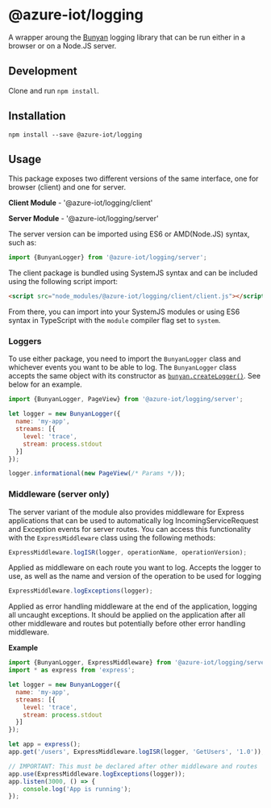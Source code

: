 # @azure-iot/logging

A wrapper aroung the [Bunyan](https://github.com/trentm/node-bunyan) logging library that can be run either in a browser or on a Node.JS server.

## Development

Clone and run `npm install`.

## Installation

`npm install --save @azure-iot/logging`

## Usage

This package exposes two different versions of the same interface, one for
browser (client) and one for server.

**Client Module** - '@azure-iot/logging/client'

**Server Module** - '@azure-iot/logging/server'

The server version can be imported using ES6 or AMD(Node.JS) syntax, such as:

```js
import {BunyanLogger} from '@azure-iot/logging/server';
```

The client package is bundled using SystemJS syntax and can be included using the
following script import:

```html
<script src="node_modules/@azure-iot/logging/client/client.js"></script>
```

From there, you can import into your SystemJS modules or using ES6 syntax in TypeScript
with the `module` compiler flag set to `system`.

### Loggers

To use either package, you need to import the `BunyanLogger` class and whichever
events you want to be able to log. The `BunyanLogger` class accepts the same
object with its constructor as
[`bunyan.createLogger()`](https://github.com/trentm/node-bunyan#constructor-api).
See below for an example.

```js
import {BunyanLogger, PageView} from '@azure-iot/logging/server';

let logger = new BunyanLogger({
  name: 'my-app',
  streams: [{
    level: 'trace',
    stream: process.stdout
  }]
});

logger.informational(new PageView(/* Params */));
```

### Middleware (server only)

The server variant of the module also provides middleware for Express applications
that can be used to automatically log IncomingServiceRequest and Exception events
for server routes. You can access this functionality with the `ExpressMiddleware`
class using the following methods:

```js
ExpressMiddleware.logISR(logger, operationName, operationVersion);
```

Applied as middleware on each route you want to log. Accepts the logger to use,
as well as the name and version of the operation to be used for logging

```js
ExpressMiddleware.logExceptions(logger);
```

Applied as error handling middleware at the end of the application, logging all
uncaught exceptions. It should be applied on the application after all other
middleware and routes but potentially before other error handling middleware.

**Example**

```js
import {BunyanLogger, ExpressMiddleware} from '@azure-iot/logging/server';
import * as express from 'express';

let logger = new BunyanLogger({
  name: 'my-app',
  streams: [{
    level: 'trace',
    stream: process.stdout
  }]
});

let app = express();
app.get('/users', ExpressMiddleware.logISR(logger, 'GetUsers', '1.0'));

// IMPORTANT: This must be declared after other middleware and routes
app.use(ExpressMiddleware.logExceptions(logger));
app.listen(3000, () => {
    console.log('App is running');
});
```
